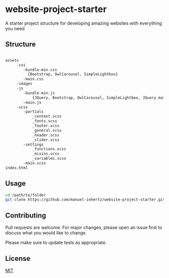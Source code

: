 # website-project-starter

A starter project structure for developing amazing websites with everything you need

## Structure


```bash

assets
	 -css
	 	-bundle-min.css
	 	  {Bootstrap, OwlCarousel, SimpleLightbox}
	 	-main.css
	 -images
	 -js
	 	-bundle-min.js
	 		{JQuery, Bootstrap, OwlCarousel, SimpleLightbox, JQuery.matchHeight, helpers}
	 	-main.js
	 -scss
	 	-partials
	 		_content.scss
	 		_fonts.scss
	 		_footer.scss
	 		_general.scss
	 		_header.scss
	 		_slider.scss
	 	-settings
	 		_functions.scss
	 		_mixins.scss
	 		_variables.scss
	 	-main.scss
index.html


```

## Usage

```bash
cd /path/to/folder
git clone https://github.com/manuel-inhertz/website-project-starter.git
```

## Contributing
Pull requests are welcome. For major changes, please open an issue first to discuss what you would like to change.

Please make sure to update tests as appropriate.

## License
[MIT](https://choosealicense.com/licenses/mit/)